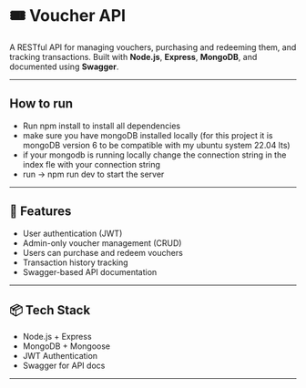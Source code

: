 # 🎟️ Voucher API

A RESTful API for managing vouchers, purchasing and redeeming them, and tracking transactions. Built with **Node.js**, **Express**, **MongoDB**, and documented using **Swagger**.

---

## How to run

- Run npm install to install all dependencies
- make sure you have mongoDB installed locally (for this project it is mongoDB version 6 to be compatible with my ubuntu system 22.04 lts)
- if your mongodb is running locally change the connection string in the index fle with your connection string
- run -> npm run dev to start the server

---

## 🚀 Features

- User authentication (JWT)
- Admin-only voucher management (CRUD)
- Users can purchase and redeem vouchers
- Transaction history tracking
- Swagger-based API documentation

---

## 📦 Tech Stack

- Node.js + Express
- MongoDB + Mongoose
- JWT Authentication
- Swagger for API docs

---
